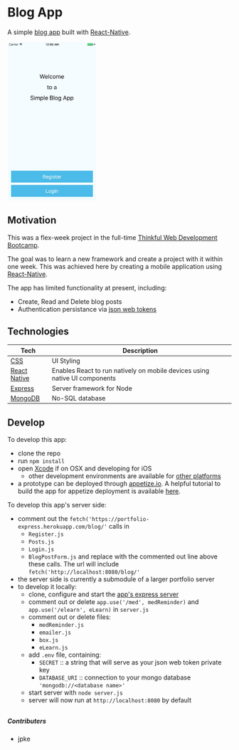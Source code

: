 # Blog App

A simple [blog app](https://appetize.io/app/jnhahxte9j2wwygntg5jummhjr?device=iphone5s&scale=75&orientation=portrait&osVersion=9.3) built with [React-Native](https://facebook.github.io/react-native/).

<img src="./blogAppReactNative.jpg" width="200px" />

## Motivation

This was a flex-week project in the full-time [Thinkful Web Development Bootcamp](https://www.thinkful.com/bootcamp/web-development/full-time/).

The goal was to learn a new framework and create a project with it within one week. This was achieved here by creating a mobile application using [React-Native](https://facebook.github.io/react-native/).

The app has limited functionality at present, including:
  - Create, Read and Delete blog posts
  - Authentication persistance via [json web tokens](https://jwt.io/)

## Technologies

| **Tech** | **Description** |
|----------|-------|
|  [CSS](https://developer.mozilla.org/en-US/docs/Web/CSS)  |   UI Styling    |
|  [React Native](https://facebook.github.io/react-native/)  |   Enables React to run natively on mobile devices using native UI components    |
|  [Express](http://expressjs.com/)  |   Server framework for Node   |
|  [MongoDB](https://www.mongodb.com/)  |   No-SQL database    |


## Develop

To develop this app:
- clone the repo
- run `npm install`
- open [Xcode](https://developer.apple.com/xcode/) if on OSX and developing for iOS
  - other development environments are available for [other platforms](https://facebook.github.io/react-native/docs/getting-started.html#content)
- a prototype can be deployed through [appetize.io](https://appetize.io/). A helpful tutorial to build the app for appetize deployment is available [here](https://medium.com/@callMeNorm/prototyping-react-native-with-appetize-io-752f6d303668#.y3kdtesme).

To develop this app's server side:
- comment out the `fetch('https://portfolio-express.herokuapp.com/blog/'` calls in
  - `Register.js`
  - `Posts.js`
  - `Login.js`
  - `BlogPostForm.js`
  and replace with the commented out line above these calls. The url will include `fetch('http://localhost:8080/blog/'`
- the server side is currently a submodule of a larger portfolio server
- to develop it locally:
  - clone, configure and start the [app's express server](https://github.com/jpke/PortfolioExpress)
  - comment out or delete `app.use('/med', medReminder)` and `app.use('/elearn', eLearn)` in `server.js`
  - comment out or delete files:
    - `medReminder.js`
    - `emailer.js`
    - `box.js`
    - `eLearn.js`
  - add `.env` file, containing:
    - `SECRET` :: a string that will serve as your json web token private key
    - `DATABASE_URI` :: connection to your mongo database `'mongodb://<database name>'`
  - start server with `node server.js`
  - server will now run at `http://localhost:8080` by default

##
##### Contributers
* jpke
